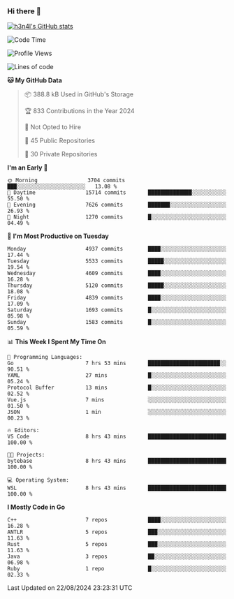 ### Hi there 👋

[![h3n4l's GitHub stats](https://github-readme-stats.vercel.app/api?username=h3n4l&count_private=true&show_icons=true&theme=radical)](https://github.com/h3n4l/github-readme-stats)

<!--START_SECTION:waka-->
![Code Time](http://img.shields.io/badge/Code%20Time-1%2C910%20hrs%2055%20mins-blue)

![Profile Views](http://img.shields.io/badge/Profile%20Views-1-blue)

![Lines of code](https://img.shields.io/badge/From%20Hello%20World%20I%27ve%20Written-11.0%20million%20lines%20of%20code-blue)

**🐱 My GitHub Data** 

> 📦 388.8 kB Used in GitHub's Storage 
 > 
> 🏆 833 Contributions in the Year 2024
 > 
> 🚫 Not Opted to Hire
 > 
> 📜 45 Public Repositories 
 > 
> 🔑 30 Private Repositories 
 > 
**I'm an Early 🐤** 

```text
🌞 Morning                3704 commits        ███░░░░░░░░░░░░░░░░░░░░░░   13.08 % 
🌆 Daytime                15714 commits       ██████████████░░░░░░░░░░░   55.50 % 
🌃 Evening                7626 commits        ███████░░░░░░░░░░░░░░░░░░   26.93 % 
🌙 Night                  1270 commits        █░░░░░░░░░░░░░░░░░░░░░░░░   04.49 % 
```
📅 **I'm Most Productive on Tuesday** 

```text
Monday                   4937 commits        ████░░░░░░░░░░░░░░░░░░░░░   17.44 % 
Tuesday                  5533 commits        █████░░░░░░░░░░░░░░░░░░░░   19.54 % 
Wednesday                4609 commits        ████░░░░░░░░░░░░░░░░░░░░░   16.28 % 
Thursday                 5120 commits        █████░░░░░░░░░░░░░░░░░░░░   18.08 % 
Friday                   4839 commits        ████░░░░░░░░░░░░░░░░░░░░░   17.09 % 
Saturday                 1693 commits        █░░░░░░░░░░░░░░░░░░░░░░░░   05.98 % 
Sunday                   1583 commits        █░░░░░░░░░░░░░░░░░░░░░░░░   05.59 % 
```


📊 **This Week I Spent My Time On** 

```text
💬 Programming Languages: 
Go                       7 hrs 53 mins       ███████████████████████░░   90.51 % 
YAML                     27 mins             █░░░░░░░░░░░░░░░░░░░░░░░░   05.24 % 
Protocol Buffer          13 mins             █░░░░░░░░░░░░░░░░░░░░░░░░   02.52 % 
Vue.js                   7 mins              ░░░░░░░░░░░░░░░░░░░░░░░░░   01.50 % 
JSON                     1 min               ░░░░░░░░░░░░░░░░░░░░░░░░░   00.23 % 

🔥 Editors: 
VS Code                  8 hrs 43 mins       █████████████████████████   100.00 % 

🐱‍💻 Projects: 
bytebase                 8 hrs 43 mins       █████████████████████████   100.00 % 

💻 Operating System: 
WSL                      8 hrs 43 mins       █████████████████████████   100.00 % 
```

**I Mostly Code in Go** 

```text
C++                      7 repos             ████░░░░░░░░░░░░░░░░░░░░░   16.28 % 
ANTLR                    5 repos             ███░░░░░░░░░░░░░░░░░░░░░░   11.63 % 
Rust                     5 repos             ███░░░░░░░░░░░░░░░░░░░░░░   11.63 % 
Java                     3 repos             ██░░░░░░░░░░░░░░░░░░░░░░░   06.98 % 
Ruby                     1 repo              █░░░░░░░░░░░░░░░░░░░░░░░░   02.33 % 
```




 Last Updated on 22/08/2024 23:23:31 UTC
<!--END_SECTION:waka-->

